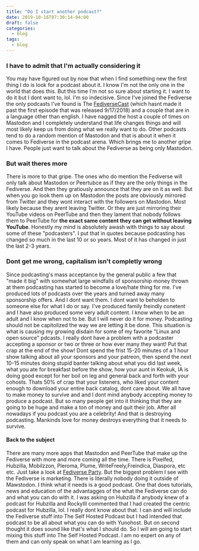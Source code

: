 ```yaml
---
title: "Do I start another podcast?"
date: 2019-10-16T07:30:14-04:00
draft: false
categories:
  - blog
tags:
  - blog
---
```


### I have to admit that I'm actually considering it
You may have figured out by now that when I find something new the first thing I do is look for a podcast about it. I know I'm not the only one in the world that does this. But this time I'm not so sure about starting it. I want to do it but I dont want to, lol. I'm so indecisive. Since I've joined the Fediverse the only podcasts I've found is The [FediverseCast](https://fediversecast.com) (which hasnt made it past the first episode that was released 9/17/2018) and a couple that are in a language other than english. I have nagged the host a couple of times on Mastodon and I completely understand that life changes things and will most likely keep us from doing what we really want to do. Other podcasts tend to do a random mention of Mastodon and that is about it when it comes to Fediverse in the podcast arena. Which brings me to another gripe I have. People just want to talk about the Fediverse as being only Mastodon.
### But wait theres more
There is more to that gripe. The ones who do mention the Fediverse will only talk about Mastodon or Peertubce as if they are the only things in the Fediverse. And then they gratiously announce that they are on it as well. But when you go look them up on Mastodon the posts are obviously mirrored from Twitter and they wont interact with the followers on Mastodon. Most likely because they arent leaving Twitter. Or they are just mirroring their YouTube videos on PeerTube and then they lament that nobody follows them to PeerTube for **the exact same content they can get without leaving YouTube**. Honestly my mind is absolutely awash with things to say about some of these "podcasters". I put that in quotes because podcasting has changed so much in the last 10 or so years. Most of it has changed in just the last 2-3 years. 
### Dont get me wrong, capitalism isn't completly wrong
Since podcasting's mass acceptance by the general public a few that "made it big" with somewhat large windfalls of sponsorship money thrown at them podcasting has started to become a love/hate thing for me. I've produced lots of podcasts over the years and turned away many sponsorship offers. And I dont want them. I dont want to beholden to someone else for what I do or say. I've produced family freindly conetent and I have also produced some very adult content. I know when to be an adult and I know when not to be. But I will never do it for money. Podcasting should not be capitolized the way we are letting it be done. This situation is what is causing my growing disdain for some of my favorite "Linux and open source" pdcasts. I really dont have a problem with a podcaster accepting a sponsor or two or three or how ever many they want! Put that crap at the end of the show! Dont spend the frist 15-20 minutes of a 1 hour show talking about all your sponsors and your patreon, then spend the next 10-15 minutes doing stupid banter talking about what you did last week, what you ate for breakfast before the show, how your aunt in Keokuk, IA is doing good except for her boil on leg and general back and forth with your cohosts. Thats 50% of crap that your listeners, who liked your content enough to download your entire back catalog, dont care about. 
We all have to make money to survive and and I dont mind anybody accepting money to produce a podcast. But so many people get into it thinking that they are going to be huge and make a ton of money and quit their job. After all nowadays if you podcast you are a celebrity! And that is destroying podcasting. Mankinds love for money destroys everything that it needs to survive.
#### Back to the subject
There are many more apps that Mastodon and PeerTube that make up the Fediverse with more and more coming all the time. There is 
Pixelfed, Hubzilla, Mobilzzon, Pleroma, Plume, WriteFreely,Freindica, Diaspora, etc etc. Just take a look at [Fediverse Party](https://fediverse.party). But the biggest problem I see with the Fediverse is marketing. There is literally nobody doing it outside of Mawstodon. I think what it needs is a good podcast. One that does tutorials, news and education of the advantagges of the what the Fediverse can do and what you can do with it. I was asking on Hubzilla if anybody knew of a podcast for Hubzilla and RockyIII commented that I had created the centric podcast for Hubzilla, lol. I really dont know about that. I can and will include the Fediverse stuff into The Self Hosted Podcast but I had intended that podcast to be all about what you can do with Yunohost. But on second thought it does sound like that's what I should do. So I will am going to start mixing this stuff into The Self Hosted Podcast. I am no expert on any of them and can only speak on what I am learning as I go.

